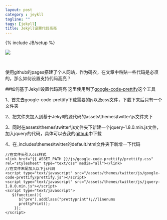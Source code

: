 ```yaml
---
layout: post
category : jeykll
tagline: ""
tags: [jekyll]
title: Jekyll设置代码高亮
---
```

{% include JB/setup %}


![](http://image.beekka.com/blog/201208/bg2012082505.jpg)

<br>

使用github的pages搭建了个人网站，作为码农，在文章中粘贴一些代码是必须的，那么如何设置支持代码高亮？

<!--more-->

##如何基于Jekyll设置代码高亮
这里使用到了[google-code-prettify][1]这个工具

1、首先去google-code-prettify下载需要的js以及css文件，下载下来后只有一个文件夹

2、把文件夹加入到基于Jekyll的源代码的assets\themes\twitter\js文件夹下

3、同时在assets\themes\twitter\js文件夹下新建一个jquery-1.8.0.min.js文件，加入jquery的代码，具体可以去我的[github][2]中下载

4、在_includes\themes\twitter的default.html文件夹下新增一下代码

	//在文件头引入css样式
	<link href="{{ ASSET_PATH }}/js/google-code-prettify/prettify.css"  rel="stylesheet" type="text/css" media="all"></link>
	//在文件末尾加入以下js代码
	<script type="text/javascript" src="/assets/themes/twitter/js/google-code-prettify/prettify.js"></script>
    <script type="text/javascript" src="/assets/themes/twitter/js/jquery-1.8.0.min.js"></script>
    <script type="text/javascript">
       $(function(){
          $("pre").addClass("prettyprint");//linenums
          prettyPrint();
        });
	</script>



  [1]: https://code.google.com/p/google-code-prettify/
  [2]: https://github.com/kevinkong/kevinkong.github.io/blob/master/assets/themes/twitter/js/jquery-1.8.0.min.js